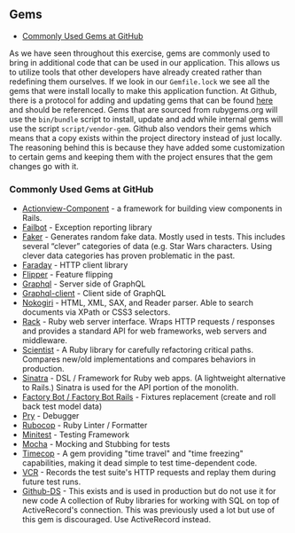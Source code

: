 ## Gems 

- [Commonly Used Gems at GitHub](#commonly-used-gems-at-github)

As we have seen throughout this exercise, gems are commonly used to bring in additional code that can be used in our application. This allows us to utilize tools that other developers have already created rather than redefining them ourselves. If we look in our `Gemfile.lock` we see all the gems that were install locally to make this application function. At Github, there is a protocol for adding and updating gems that can be found [here](https://githubber.com/article/technology/dotcom/howto-manage-gems) and should be referenced. Gems that are sourced from rubygems.org will use the `bin/bundle` script to install, update and add while internal gems will use the script `script/vendor-gem`. Github also vendors their gems which means that a copy exists within the project directory instead of just locally. The reasoning behind this is because they have added some customization to certain gems and keeping them with the project ensures that the gem changes go with it.

### Commonly Used Gems at GitHub

- [Actionview-Component](https://github.com/github/actionview-component) - a framework for building view components in Rails.
- [Failbot](https://github.com/github/failbot) - Exception reporting library
- [Faker](https://github.com/faker-ruby/faker) - Generates random fake data. Mostly used in tests. This includes several “clever” categories of data (e.g. Star Wars characters. Using clever data categories has proven problematic in the past.
- [Faraday](https://lostisland.github.io/faraday/) - HTTP client library
- [Flipper](https://github.com/jnunemaker/flipper) - Feature flipping
- [Graphql](https://graphql-ruby.org) - Server side of GraphQL
- [Graphql-client](https://github.com/github/graphql-client) - Client side of GraphQL
- [Nokogiri](https://nokogiri.org/) - HTML, XML, SAX, and Reader parser. Able to search documents via XPath or CSS3 selectors.
- [Rack](https://github.com/rack/rack) - Ruby web server interface. Wraps HTTP requests / responses and provides a standard API for web frameworks, web servers and middleware.
- [Scientist](https://github.com/github/scientist) - A Ruby library for carefully refactoring critical paths. Compares new/old implementations and compares behaviors in production.
- [Sinatra](http://sinatrarb.com/) - DSL / Framework for Ruby web apps. (A lightweight alternative to Rails.) Sinatra is used for the API portion of the monolith.
- [Factory Bot / Factory Bot Rails](https://github.com/thoughtbot/factory_bot) - Fixtures replacement (create and roll back test model data)
- [Pry](https://github.com/pry/pry) - Debugger
- [Rubocop](https://docs.rubocop.org/en/stable/) - Ruby Linter / Formatter
- [Minitest](https://github.com/seattlerb/minitest) - Testing Framework
- [Mocha](https://github.com/freerange/mocha) - Mocking and Stubbing for tests
- [Timecop](https://github.com/travisjeffery/timecop) - A gem providing "time travel" and "time freezing" capabilities, making it dead simple to test time-dependent code.
- [VCR](https://github.com/vcr/vcr) - Records the test suite's HTTP requests and replay them during future test runs.
- [Github-DS](https://github.com/github/github-ds) - This exists and is used in production but do not use it for new code
A collection of Ruby libraries for working with SQL on top of ActiveRecord's connection. This was previously used a lot but use of this gem is discouraged. Use ActiveRecord instead.
